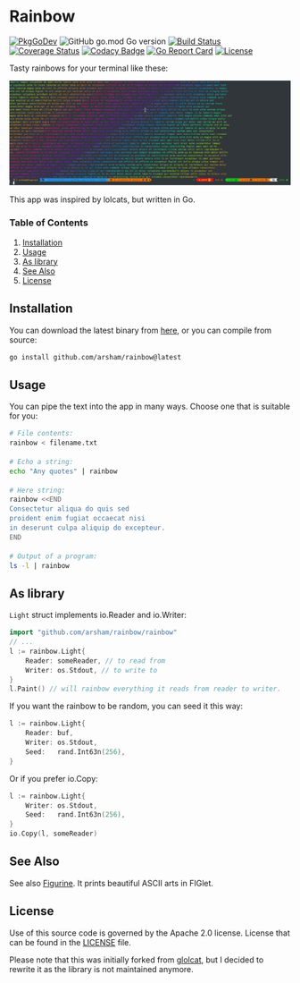# Rainbow

[![PkgGoDev](https://pkg.go.dev/badge/github.com/arsham/rainbow)](https://pkg.go.dev/github.com/arsham/rainbow)
![GitHub go.mod Go version](https://img.shields.io/github/go-mod/go-version/arsham/rainbow)
[![Build Status](https://github.com/arsham/rainbow/actions/workflows/go.yml/badge.svg)](https://github.com/arsham/rainbow/actions/workflows/go.yml)
[![Coverage Status](https://codecov.io/gh/arsham/rainbow/branch/master/graph/badge.svg)](https://codecov.io/gh/arsham/rainbow)
[![Codacy Badge](https://api.codacy.com/project/badge/Grade/9d181f84a8ab4ab3a07201e37d9a218b)](https://www.codacy.com/app/arsham/rainbow?utm_source=github.com&utm_medium=referral&utm_content=arsham/rainbow&utm_campaign=Badge_Grade)
[![Go Report Card](https://goreportcard.com/badge/github.com/arsham/rainbow)](https://goreportcard.com/report/github.com/arsham/rainbow)
[![License](https://img.shields.io/badge/License-Apache%202.0-blue.svg)](https://opensource.org/licenses/Apache-2.0)

Tasty rainbows for your terminal like these:

![Screenshot](/docs/rainbow.png?raw=true "Rainbow")

This app was inspired by lolcats, but written in Go.

### Table of Contents

1. [Installation](#installation)
2. [Usage](#usage)
3. [As library](#as-library)
4. [See Also](#see-also)
5. [License](#license)

## Installation

You can download the latest binary from
[here](https://github.com/arsham/rainbow/releases), or you can compile from
source:

```bash
go install github.com/arsham/rainbow@latest
```

## Usage

You can pipe the text into the app in many ways. Choose one that is suitable for
you:

```bash
# File contents:
rainbow < filename.txt

# Echo a string:
echo "Any quotes" | rainbow

# Here string:
rainbow <<END
Consectetur aliqua do quis sed
proident enim fugiat occaecat nisi
in deserunt culpa aliquip do excepteur.
END

# Output of a program:
ls -l | rainbow
```

## As library

`Light` struct implements io.Reader and io.Writer:

```go
import "github.com/arsham/rainbow/rainbow"
// ...
l := rainbow.Light{
    Reader: someReader, // to read from
    Writer: os.Stdout, // to write to
}
l.Paint() // will rainbow everything it reads from reader to writer.
```

If you want the rainbow to be random, you can seed it this way:

```go
l := rainbow.Light{
    Reader: buf,
    Writer: os.Stdout,
    Seed:   rand.Int63n(256),
}
```

Or if you prefer io.Copy:

```go
l := rainbow.Light{
    Writer: os.Stdout,
    Seed:   rand.Int63n(256),
}
io.Copy(l, someReader)
```

## See Also

See also [Figurine][figurine]. It prints beautiful ASCII arts in FIGlet.

## License

Use of this source code is governed by the Apache 2.0 license. License that can
be found in the [LICENSE](./LICENSE) file.

Please note that this was initially forked from [glolcat][glolcat], but I
decided to rewrite it as the library is not maintained anymore.

[figurine]: https://github.com/arsham/figurine
[glolcat]: https://github.com/cezarsa/glolcat
